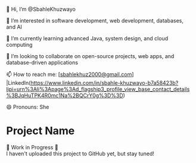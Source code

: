 👋 Hi, I’m @SbahleKhuzwayo

👀 I’m interested in software development, web development, databases, and AI

🌱 I’m currently learning advanced Java, system design, and cloud computing

💞️ I’m looking to collaborate on open-source projects, web apps, and database-driven applications

📫 How to reach me: [sbahlekhuz2000@gmail.com] |LinkedIn(https://www.linkedin.com/in/sbahle-khuzwayo-b7a58423b?lipi=urn%3Ali%3Apage%3Ad_flagship3_profile_view_base_contact_details%3BJqHuTPK4R0mc1Na%2BQCrY0g%3D%3D)

😄 Pronouns: She

# Project Name

🚧 Work in Progress 🚧  
I haven't uploaded this project to GitHub yet, but stay tuned! 



